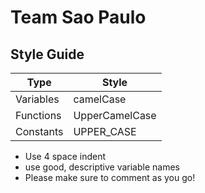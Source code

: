 # Team Sao Paulo
## Style Guide
Type | Style
------|-----
Variables|camelCase
Functions|UpperCamelCase
Constants|UPPER_CASE
- Use 4 space indent
- use good, descriptive variable names
- Please make sure to comment as you go!
